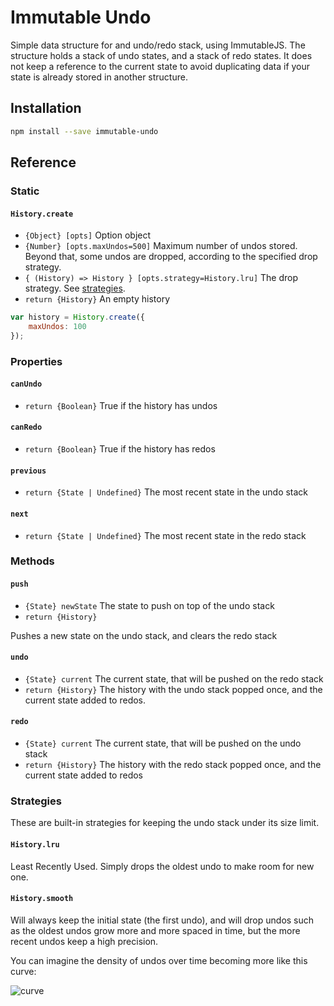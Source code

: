 # Immutable Undo

Simple data structure for and undo/redo stack, using ImmutableJS. The structure holds a stack of undo states, and a stack of redo states. It does not keep a reference to the current state to avoid duplicating data if your state is already stored in another structure.

## Installation

``` bash
npm install --save immutable-undo
```

## Reference

### Static

#### `History.create`

- `{Object} [opts]` Option object
- `{Number} [opts.maxUndos=500]` Maximum number of undos stored.
  Beyond that, some undos are dropped, according to the specified drop strategy.
- `{ (History) => History } [opts.strategy=History.lru]` The drop strategy. See [strategies](#strategies).
- `return {History}` An empty history

``` js
var history = History.create({
    maxUndos: 100
});
```

### Properties

#### `canUndo`

- `return {Boolean}` True if the history has undos

#### `canRedo`

- `return {Boolean}` True if the history has redos

#### `previous`

- `return {State | Undefined}` The most recent state in the undo stack

#### `next`

- `return {State | Undefined}` The most recent state in the redo stack

### Methods

#### `push`

- `{State} newState` The state to push on top of the undo stack
- `return {History}`

Pushes a new state on the undo stack, and clears the redo stack

#### `undo`

- `{State} current` The current state, that will be pushed on the redo stack
- `return {History}` The history with the undo stack popped once, and the current state added to redos.

#### `redo`

- `{State} current` The current state, that will be pushed on the undo stack
- `return {History}` The history with the redo stack popped once, and the current state added to redos

### Strategies

These are built-in strategies for keeping the undo stack under its size limit.

#### `History.lru`

Least Recently Used. Simply drops the oldest undo to make room for new one.

#### `History.smooth`

Will always keep the initial state (the first undo), and will drop
undos such as the oldest undos grow more and more spaced in time, but
the more recent undos keep a high precision.

You can imagine the density of undos over time becoming more like this curve:

![curve](https://developers.google.com/web/fundamentals/design-and-ui/animations/images/linear.png)
